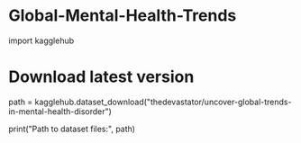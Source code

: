 # Global-Mental-Health-Trends
import kagglehub

# Download latest version
path = kagglehub.dataset_download("thedevastator/uncover-global-trends-in-mental-health-disorder")

print("Path to dataset files:", path)
